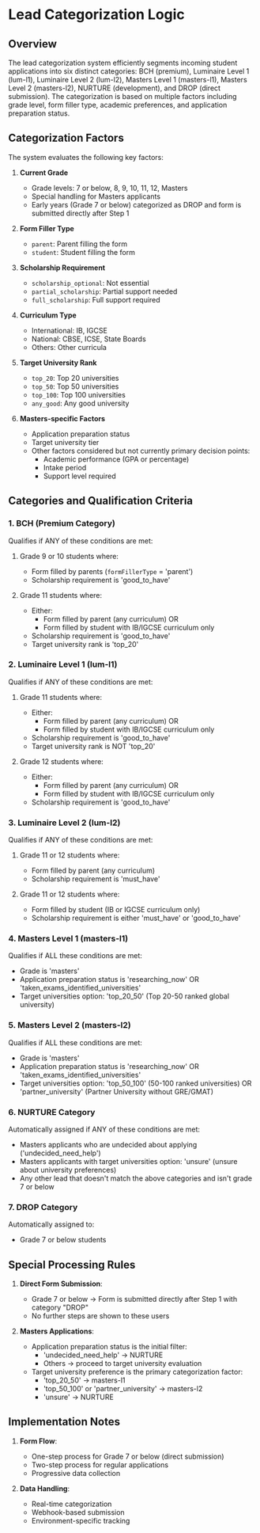 # Lead Categorization Logic

## Overview
The lead categorization system efficiently segments incoming student applications into six distinct categories: BCH (premium), Luminaire Level 1 (lum-l1), Luminaire Level 2 (lum-l2), Masters Level 1 (masters-l1), Masters Level 2 (masters-l2), NURTURE (development), and DROP (direct submission). The categorization is based on multiple factors including grade level, form filler type, academic preferences, and application preparation status.

## Categorization Factors
The system evaluates the following key factors:

1. **Current Grade**
   - Grade levels: 7 or below, 8, 9, 10, 11, 12, Masters
   - Special handling for Masters applicants
   - Early years (Grade 7 or below) categorized as DROP and form is submitted directly after Step 1

2. **Form Filler Type**
   - `parent`: Parent filling the form
   - `student`: Student filling the form

3. **Scholarship Requirement**
   - `scholarship_optional`: Not essential
   - `partial_scholarship`: Partial support needed
   - `full_scholarship`: Full support required

4. **Curriculum Type**
   - International: IB, IGCSE
   - National: CBSE, ICSE, State Boards
   - Others: Other curricula

5. **Target University Rank**
   - `top_20`: Top 20 universities
   - `top_50`: Top 50 universities
   - `top_100`: Top 100 universities
   - `any_good`: Any good university

6. **Masters-specific Factors**
   - Application preparation status
   - Target university tier
   - Other factors considered but not currently primary decision points:
     - Academic performance (GPA or percentage)
     - Intake period
     - Support level required

## Categories and Qualification Criteria

### 1. BCH (Premium Category)
Qualifies if ANY of these conditions are met:
1. Grade 9 or 10 students where:
   - Form filled by parents (`formFillerType` = 'parent')
   - Scholarship requirement is 'good_to_have'

2. Grade 11 students where:
   - Either:
     - Form filled by parent (any curriculum) OR
     - Form filled by student with IB/IGCSE curriculum only
   - Scholarship requirement is 'good_to_have'
   - Target university rank is 'top_20'

### 2. Luminaire Level 1 (lum-l1)
Qualifies if ANY of these conditions are met:
1. Grade 11 students where:
   - Either:
     - Form filled by parent (any curriculum) OR
     - Form filled by student with IB/IGCSE curriculum only
   - Scholarship requirement is 'good_to_have'
   - Target university rank is NOT 'top_20'

2. Grade 12 students where:
   - Either:
     - Form filled by parent (any curriculum) OR
     - Form filled by student with IB/IGCSE curriculum only
   - Scholarship requirement is 'good_to_have'

### 3. Luminaire Level 2 (lum-l2)
Qualifies if ANY of these conditions are met:
1. Grade 11 or 12 students where:
   - Form filled by parent (any curriculum)
   - Scholarship requirement is 'must_have'

2. Grade 11 or 12 students where:
   - Form filled by student (IB or IGCSE curriculum only)
   - Scholarship requirement is either 'must_have' or 'good_to_have'

### 4. Masters Level 1 (masters-l1)
Qualifies if ALL these conditions are met:
- Grade is 'masters'
- Application preparation status is 'researching_now' OR 'taken_exams_identified_universities'
- Target universities option: 'top_20_50' (Top 20-50 ranked global university)

### 5. Masters Level 2 (masters-l2)
Qualifies if ALL these conditions are met:
- Grade is 'masters'
- Application preparation status is 'researching_now' OR 'taken_exams_identified_universities'
- Target universities option: 'top_50_100' (50-100 ranked universities) OR 'partner_university' (Partner University without GRE/GMAT)

### 6. NURTURE Category
Automatically assigned if ANY of these conditions are met:
- Masters applicants who are undecided about applying ('undecided_need_help')
- Masters applicants with target universities option: 'unsure' (unsure about university preferences)
- Any other lead that doesn't match the above categories and isn't grade 7 or below

### 7. DROP Category
Automatically assigned to:
- Grade 7 or below students

## Special Processing Rules
1. **Direct Form Submission**:
   - Grade 7 or below → Form is submitted directly after Step 1 with category "DROP"
   - No further steps are shown to these users

2. **Masters Applications**:
   - Application preparation status is the initial filter:
     - 'undecided_need_help' → NURTURE
     - Others → proceed to target university evaluation
   - Target university preference is the primary categorization factor:
     - 'top_20_50' → masters-l1
     - 'top_50_100' or 'partner_university' → masters-l2
     - 'unsure' → NURTURE

## Implementation Notes
1. **Form Flow**:
   - One-step process for Grade 7 or below (direct submission)
   - Two-step process for regular applications
   - Progressive data collection

2. **Data Handling**:
   - Real-time categorization
   - Webhook-based submission
   - Environment-specific tracking